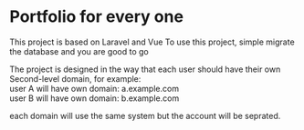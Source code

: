 # Portfolio for every one
This project is based on Laravel and Vue
To use this project, simple migrate the database and you are good to go

The project is designed in the way that each user should have their own Second-level domain, for example:</br>
user A will have own domain: a.example.com</br>
user B will have own domain: b.example.com</br>

each domain will use the same system but the account will be seprated.
